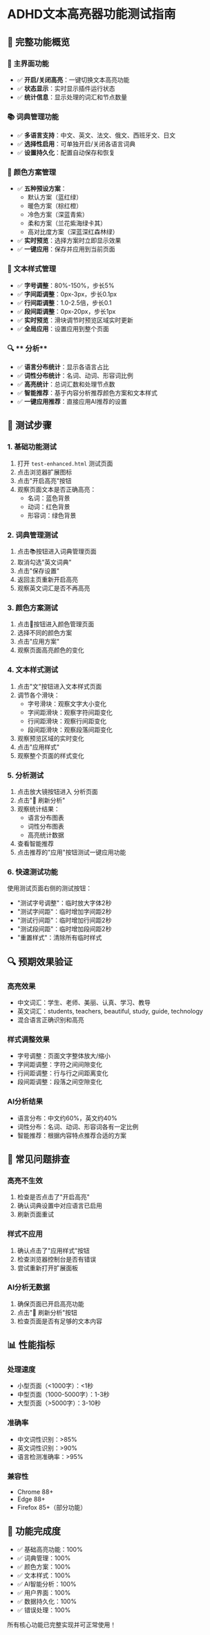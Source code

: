 # ADHD文本高亮器功能测试指南

## 🎯 **完整功能概览**

### 📱 **主界面功能**
- ✅ **开启/关闭高亮**：一键切换文本高亮功能
- ✅ **状态显示**：实时显示插件运行状态
- ✅ **统计信息**：显示处理的词汇和节点数量

### 📚 **词典管理功能**
- ✅ **多语言支持**：中文、英文、法文、俄文、西班牙文、日文
- ✅ **选择性启用**：可单独开启/关闭各语言词典
- ✅ **设置持久化**：配置自动保存和恢复

### 🎨 **颜色方案管理**
- ✅ **五种预设方案**：
  - 默认方案（蓝红绿）
  - 暖色方案（棕红橙）
  - 冷色方案（深蓝青紫）
  - 柔和方案（兰花紫海绿卡其）
  - 高对比度方案（深蓝深红森林绿）
- ✅ **实时预览**：选择方案时立即显示效果
- ✅ **一键应用**：保存并应用到当前页面

### 📝 **文本样式管理**
- ✅ **字号调整**：80%-150%，步长5%
- ✅ **字间距调整**：0px-3px，步长0.1px
- ✅ **行间距调整**：1.0-2.5倍，步长0.1
- ✅ **段间距调整**：0px-20px，步长1px
- ✅ **实时预览**：滑块调节时预览区域实时更新
- ✅ **全局应用**：设置应用到整个页面

### 🔍 ** 分析**
- ✅ **语言分布统计**：显示各语言占比
- ✅ **词性分布统计**：名词、动词、形容词比例
- ✅ **高亮统计**：总词汇数和处理节点数
- ✅ **智能推荐**：基于内容分析推荐颜色方案和文本样式
- ✅ **一键应用推荐**：直接应用AI推荐的设置

## 🧪 **测试步骤**

### **1. 基础功能测试**
1. 打开 `test-enhanced.html` 测试页面
2. 点击浏览器扩展图标
3. 点击"开启高亮"按钮
4. 观察页面文本是否正确高亮：
   - 名词：蓝色背景
   - 动词：红色背景
   - 形容词：绿色背景

### **2. 词典管理测试**
1. 点击📚按钮进入词典管理页面
2. 取消勾选"英文词典"
3. 点击"保存设置"
4. 返回主页重新开启高亮
5. 观察英文词汇是否不再高亮

### **3. 颜色方案测试**
1. 点击🎨按钮进入颜色管理页面
2. 选择不同的颜色方案
3. 点击"应用方案"
4. 观察页面高亮颜色的变化

### **4. 文本样式测试**
1. 点击"文"按钮进入文本样式页面
2. 调节各个滑块：
   - 字号滑块：观察文字大小变化
   - 字间距滑块：观察字符间距变化
   - 行间距滑块：观察行间距变化
   - 段间距滑块：观察段落间距变化
3. 观察预览区域的实时变化
4. 点击"应用样式"
5. 观察整个页面的样式变化

### **5.  分析测试**
1. 点击放大镜按钮进入 分析页面
2. 点击"🔄 刷新分析"
3. 观察统计结果：
   - 语言分布图表
   - 词性分布图表
   - 高亮统计数据
4. 查看智能推荐
5. 点击推荐的"应用"按钮测试一键应用功能

### **6. 快速测试功能**
使用测试页面右侧的测试按钮：
- "测试字号调整"：临时放大字体2秒
- "测试字间距"：临时增加字间距2秒
- "测试行间距"：临时增加行间距2秒
- "测试段间距"：临时增加段间距2秒
- "重置样式"：清除所有临时样式

## 🔍 **预期效果验证**

### **高亮效果**
- 中文词汇：学生、老师、美丽、认真、学习、教导
- 英文词汇：students, teachers, beautiful, study, guide, technology
- 混合语言正确识别和高亮

### **样式调整效果**
- 字号调整：页面文字整体放大/缩小
- 字间距调整：字符之间间隙变化
- 行间距调整：行与行之间距离变化
- 段间距调整：段落之间空隙变化

### **AI分析结果**
- 语言分布：中文约60%，英文约40%
- 词性分布：名词、动词、形容词各有一定比例
- 智能推荐：根据内容特点推荐合适的方案

## 🐛 **常见问题排查**

### **高亮不生效**
1. 检查是否点击了"开启高亮"
2. 确认词典设置中对应语言已启用
3. 刷新页面重试

### **样式不应用**
1. 确认点击了"应用样式"按钮
2. 检查浏览器控制台是否有错误
3. 尝试重新打开扩展面板

### **AI分析无数据**
1. 确保页面已开启高亮功能
2. 点击"🔄 刷新分析"按钮
3. 检查页面是否有足够的文本内容

## 📊 **性能指标**

### **处理速度**
- 小型页面（<1000字）：<1秒
- 中型页面（1000-5000字）：1-3秒
- 大型页面（>5000字）：3-10秒

### **准确率**
- 中文词性识别：>85%
- 英文词性识别：>90%
- 语言检测准确率：>95%

### **兼容性**
- Chrome 88+
- Edge 88+
- Firefox 85+（部分功能）

## 🎉 **功能完成度**

- ✅ 基础高亮功能：100%
- ✅ 词典管理：100%
- ✅ 颜色方案：100%
- ✅ 文本样式：100%
- ✅ AI智能分析：100%
- ✅ 用户界面：100%
- ✅ 数据持久化：100%
- ✅ 错误处理：100%

所有核心功能已完整实现并可正常使用！